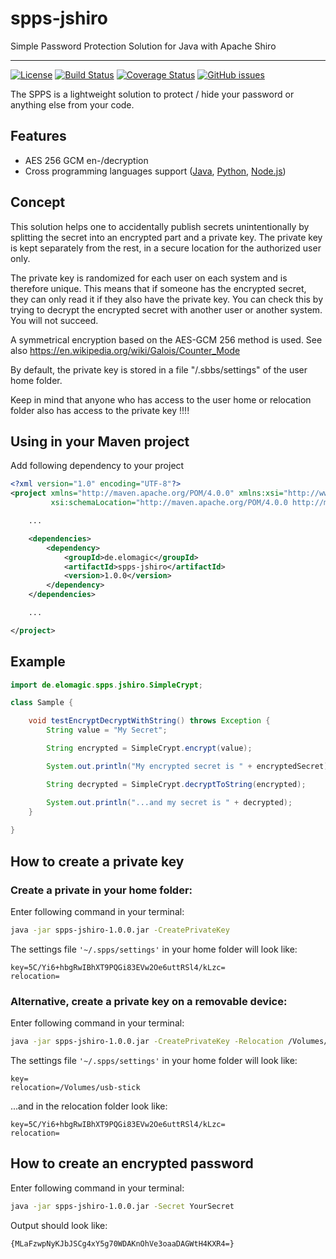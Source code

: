 # spps-jshiro

Simple Password Protection Solution for Java with Apache Shiro

---

[![License](https://img.shields.io/badge/License-Apache%202.0-blue.svg)](https://opensource.org/licenses/Apache-2.0)
[![Build Status](https://img.shields.io/travis/com/elomagic/spps-jshiro)](https://travis-ci.com/github/elomagic/spps-jshiro)
[![Coverage Status](https://coveralls.io/repos/github/elomagic/spps-jshiro/badge.svg)](https://coveralls.io/github/elomagic/spps-jshiro)
[![GitHub issues](https://img.shields.io/github/issues-raw/elomagic/spps-jshiro)](https://github.com/elomagic/spps-jshiro/issues)

The SPPS is a lightweight solution to protect / hide your password or anything else from your code.

## Features

* AES 256 GCM en-/decryption
* Cross programming languages support ([Java](https://github.com/elomagic/spps-jbc), [Python](https://github.com/elomagic/spps-py), [Node.js](https://github.com/elomagic/spps-npm))

## Concept

This solution helps one to accidentally publish secrets unintentionally by splitting the secret into an encrypted part and a private key.
The private key is kept separately from the rest, in a secure location for the authorized user only.

The private key is randomized for each user on each system and is therefore unique. This means that if someone has the encrypted secret,
they can only read it if they also have the private key. You can check this by trying to decrypt the encrypted secret with another user or another system. You will not succeed.

A symmetrical encryption based on the AES-GCM 256 method is used. See also https://en.wikipedia.org/wiki/Galois/Counter_Mode

By default, the private key is stored in a file "/.sbbs/settings" of the user home folder.

Keep in mind that anyone who has access to the user home or relocation folder also has access to the private key !!!!

## Using in your Maven project

Add following dependency to your project

```xml
<?xml version="1.0" encoding="UTF-8"?>
<project xmlns="http://maven.apache.org/POM/4.0.0" xmlns:xsi="http://www.w3.org/2001/XMLSchema-instance"
         xsi:schemaLocation="http://maven.apache.org/POM/4.0.0 http://maven.apache.org/maven-v4_0_0.xsd">

    ...

    <dependencies>
        <dependency>
            <groupId>de.elomagic</groupId>
            <artifactId>spps-jshiro</artifactId>
            <version>1.0.0</version>
        </dependency>
    </dependencies>

    ...

</project>
```

## Example

```java
import de.elomagic.spps.jshiro.SimpleCrypt;

class Sample {

    void testEncryptDecryptWithString() throws Exception {
        String value = "My Secret";

        String encrypted = SimpleCrypt.encrypt(value);

        System.out.println("My encrypted secret is " + encryptedSecret);

        String decrypted = SimpleCrypt.decryptToString(encrypted);

        System.out.println("...and my secret is " + decrypted);
    }
    
}
```

## How to create a private key

### Create a private in your home folder:

Enter following command in your terminal:

```bash  
java -jar spps-jshiro-1.0.0.jar -CreatePrivateKey
```

The settings file ```'~/.spps/settings'``` in your home folder will look like:

```properties
key=5C/Yi6+hbgRwIBhXT9PQGi83EVw2Oe6uttRSl4/kLzc=
relocation=
```

### Alternative, create a private key on a removable device:

Enter following command in your terminal:

```bash
java -jar spps-jshiro-1.0.0.jar -CreatePrivateKey -Relocation /Volumes/usb-stick
```

The settings file ```'~/.spps/settings'``` in your home folder will look like:

```properties
key=
relocation=/Volumes/usb-stick
```

...and in the relocation folder look like:

```properties
key=5C/Yi6+hbgRwIBhXT9PQGi83EVw2Oe6uttRSl4/kLzc=
relocation=
```

## How to create an encrypted password

Enter following command in your terminal:

```bash 
java -jar spps-jshiro-1.0.0.jar -Secret YourSecret 
```

Output should look like:
```
{MLaFzwpNyKJbJSCg4xY5g70WDAKnOhVe3oaaDAGWtH4KXR4=}
```
